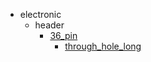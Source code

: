 * electronic
  * header
    * [36_pin](electronic/header/36_pin)
      * [through_hole_long](electronic/header/36_pin/through_hole_long)
